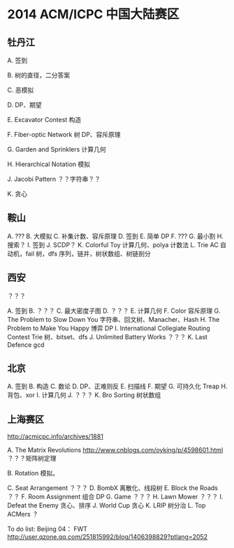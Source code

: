 # 2014 ACM/ICPC 中国大陆赛区

## 牡丹江

A.
签到

B.
树的直径，二分答案

C.
恶模拟

D.
DP、期望

E. Excavator Contest
构造

F. Fiber-optic Network
树 DP、容斥原理

G. Garden and Sprinklers
计算几何

H. Hierarchical Notation
模拟

J. Jacobi Pattern
？？字符串？？

K.
贪心


## 鞍山

A.
???
B. 
大模拟
C. 
补集计数、容斥原理
D. 
签到
E. 
简单 DP
F. 
???
G. 
最小割
H. 
搜索？
I. 
签到
J. 
SCDP？
K. Colorful Toy
计算几何、polya 计数法
L. Trie
AC 自动机，fail 树，dfs 序列，链并，树状数组、树链剖分

## 西安
？？？

A.
签到
B.
？？？
C.
最大密度子图
D.
？？？
E.
计算几何
F. Color
容斥原理
G. The Problem to Slow Down You 
字符串、回文树、Manacher、Hash
H. The Problem to Make You Happy
博弈 DP
I. International Collegiate Routing Contest
Trie 树、bitset、dfs
J. Unlimited Battery Works 
？？？
K. Last Defence
gcd


## 北京

A.
签到
B.
构造
C.
数论
D.
DP、正难则反
E.
扫描线
F.
期望
G.
可持久化 Treap
H.
背包、xor
I.
计算几何
J.
？？？
K. Bro Sorting
树状数组

## 上海赛区
http://acmicpc.info/archives/1881

A. The Matrix Revolutions
http://www.cnblogs.com/oyking/p/4598601.html
？？？矩阵树定理

B. Rotation
模拟。

C. Seat Arrangement
？？？
D. BombX
离散化、线段树
E. Block the Roads
？？
F. Room Assignment
组合 DP
G. Game
？？？
H. Lawn Mower
？？？
I. Defeat the Enemy
贪心、排序
J. World Cup
贪心
K. LRIP
树分治
L. Top ACMers
？




To do list:
Beijing
04：
FWT
http://user.qzone.qq.com/251815992/blog/1406398829?ptlang=2052


